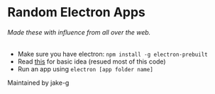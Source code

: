 # Random Electron Apps
###### Made these with influence from all over the web.

* Make sure you have electron: `npm install -g electron-prebuilt`
* Read [this](https://github.com/atom/electron/blob/master/docs/tutorial/quick-start.md) for basic idea (resued most of this code)
* Run an app using `electron [app folder name]`

Maintained by jake-g
